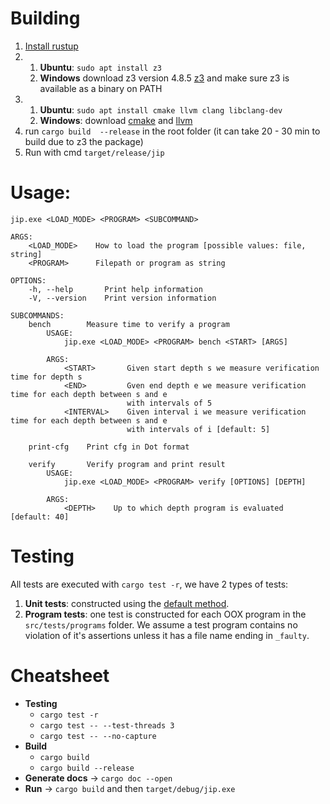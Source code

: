 # Building
1. [Install rustup](https://www.rust-lang.org/tools/install)
2. 
    1. **Ubuntu**: `sudo apt install z3`
    2. **Windows** download z3 version 4.8.5 [z3](https://github.com/Z3Prover/z3/releases) and make sure z3 is available as a binary on PATH
3.
    1. **Ubuntu**: ```sudo apt install cmake llvm clang libclang-dev```
    2. **Windows**: download [cmake](https://cmake.org/download/) and [llvm](https://llvm.org/builds/)
5. run `cargo build  --release` in the root folder (it can take 20 - 30 min to build due to z3 the package)
6. Run with cmd `target/release/jip`



# Usage:

```
jip.exe <LOAD_MODE> <PROGRAM> <SUBCOMMAND>

ARGS:
    <LOAD_MODE>    How to load the program [possible values: file, string]
    <PROGRAM>      Filepath or program as string

OPTIONS:
    -h, --help       Print help information
    -V, --version    Print version information

SUBCOMMANDS:
    bench        Measure time to verify a program
        USAGE:
            jip.exe <LOAD_MODE> <PROGRAM> bench <START> [ARGS]

        ARGS:
            <START>       Given start depth s we measure verification time for depth s
            <END>         Gven end depth e we measure verification time for each depth between s and e
                          with intervals of 5
            <INTERVAL>    Given interval i we measure verification time for each depth between s and e
                          with intervals of i [default: 5]

    print-cfg    Print cfg in Dot format

    verify       Verify program and print result
        USAGE:
            jip.exe <LOAD_MODE> <PROGRAM> verify [OPTIONS] [DEPTH]

        ARGS:
            <DEPTH>    Up to which depth program is evaluated [default: 40]
```


# Testing
All tests are executed with `cargo test -r`, we have 2 types of tests:

1. **Unit tests**: constructed using the [default method](https://doc.rust-lang.org/rust-by-example/testing/unit_testing.html).
1. **Program tests**: one test is constructed for each OOX program in the `src/tests/programs` folder. We assume a test program contains no violation of it's assertions unless it has a file name ending in `_faulty`.

# Cheatsheet
- **Testing** 
    - `cargo test -r` 
    - `cargo test -- --test-threads 3`   
    - `cargo test -- --no-capture`   
- **Build** 
    - `cargo build`
    - `cargo build --release`
- **Generate docs** -> `cargo doc --open`
- **Run** -> `cargo build` and then `target/debug/jip.exe`

